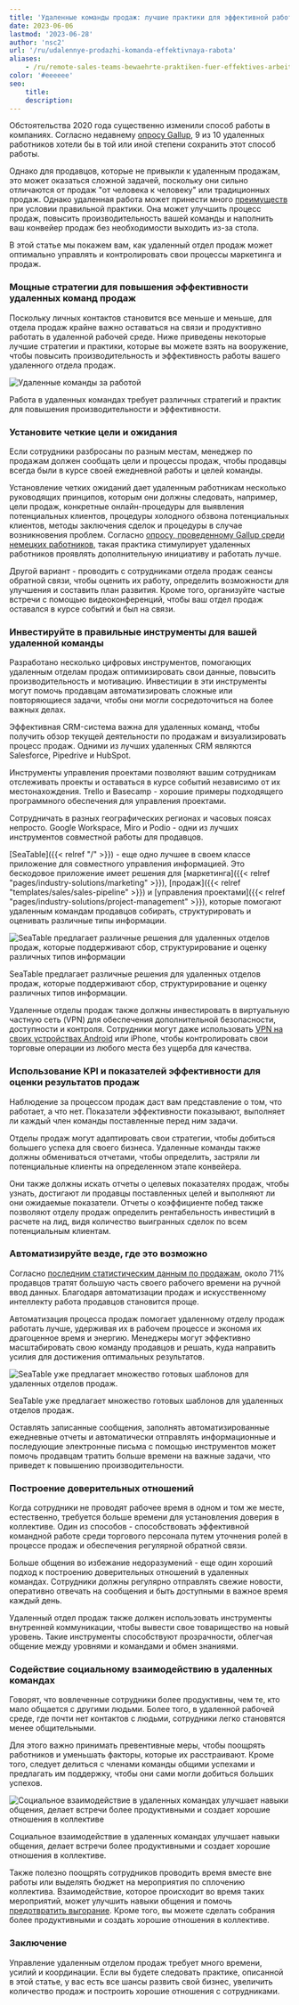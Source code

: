 ```yaml
---
title: 'Удаленные команды продаж: лучшие практики для эффективной работы'
date: 2023-06-06
lastmod: '2023-06-28'
author: 'nsc2'
url: '/ru/udalennye-prodazhi-komanda-effektivnaya-rabota'
aliases:
    - /ru/remote-sales-teams-bewaehrte-praktiken-fuer-effektives-arbeiten
color: '#eeeeee'
seo:
    title:
    description:
---
```


Обстоятельства 2020 года существенно изменили способ работы в компаниях. Согласно недавнему [опросу Gallup](https://news.gallup.com/poll/355907/remote-work-persisting-trending-permanent.aspx), 9 из 10 удаленных работников хотели бы в той или иной степени сохранить этот способ работы.

Однако для продавцов, которые не привыкли к удаленным продажам, это может оказаться сложной задачей, поскольку они сильно отличаются от продаж "от человека к человеку" или традиционных продаж. Однако удаленная работа может принести много [преимуществ](https://myquickcloud.com/blog/productivity/benefits-of-remote-work/) при условии правильной практики. Она может улучшить процесс продаж, повысить производительность вашей команды и наполнить ваш конвейер продаж без необходимости выходить из-за стола.

В этой статье мы покажем вам, как удаленный отдел продаж может оптимально управлять и контролировать свои процессы маркетинга и продаж.

### Мощные стратегии для повышения эффективности удаленных команд продаж

Поскольку личных контактов становится все меньше и меньше, для отдела продаж крайне важно оставаться на связи и продуктивно работать в удаленной рабочей среде. Ниже приведены некоторые лучшие стратегии и практики, которые вы можете взять на вооружение, чтобы повысить производительность и эффективность работы вашего удаленного отдела продаж.

![Удаленные команды за работой](sigmund-eTgMFFzroGc-unsplash-scaled-e1686045067675.jpg)

Работа в удаленных командах требует различных стратегий и практик для повышения производительности и эффективности.

### Установите четкие цели и ожидания

Если сотрудники разбросаны по разным местам, менеджер по продажам должен сообщать цели и процессы продаж, чтобы продавцы всегда были в курсе своей ежедневной работы и целей команды.

Установление четких ожиданий дает удаленным работникам несколько руководящих принципов, которым они должны следовать, например, цели продаж, конкретные онлайн-процедуры для выявления потенциальных клиентов, процедуры холодного обзвона потенциальных клиентов, методы заключения сделок и процедуры в случае возникновения проблем. Согласно [опросу, проведенному Gallup среди немецких работников](http://www.gallup.com/businessjournal/186164/employees-don-know-expected-work.aspx), такая практика стимулирует удаленных работников проявлять дополнительную инициативу и работать лучше.

Другой вариант - проводить с сотрудниками отдела продаж сеансы обратной связи, чтобы оценить их работу, определить возможности для улучшения и составить план развития. Кроме того, организуйте частые встречи с помощью видеоконференций, чтобы ваш отдел продаж оставался в курсе событий и был на связи.

### Инвестируйте в правильные инструменты для вашей удаленной команды

Разработано несколько цифровых инструментов, помогающих удаленным отделам продаж оптимизировать свои данные, повысить производительность и мотивацию. Инвестиции в эти инструменты могут помочь продавцам автоматизировать сложные или повторяющиеся задачи, чтобы они могли сосредоточиться на более важных делах.

Эффективная CRM-система важна для удаленных команд, чтобы получить обзор текущей деятельности по продажам и визуализировать процесс продаж. Одними из лучших удаленных CRM являются Salesforce, Pipedrive и HubSpot.

Инструменты управления проектами позволяют вашим сотрудникам отслеживать проекты и оставаться в курсе событий независимо от их местонахождения. Trello и Basecamp - хорошие примеры подходящего программного обеспечения для управления проектами.

Сотрудничать в разных географических регионах и часовых поясах непросто. Google Workspace, Miro и Podio - одни из лучших инструментов совместной работы для продавцов.

[SeaTable]({{< relref "/" >}}) - еще одно лучшее в своем классе приложение для совместного управления информацией. Это бескодовое приложение имеет решения для [маркетинга]({{< relref "pages/industry-solutions/marketing" >}}), [продаж]({{< relref "templates/sales/sales-pipeline" >}}) и [управления проектами]({{< relref "pages/industry-solutions/project-management" >}}), которые помогают удаленным командам продавцов собирать, структурировать и оценивать различные типы информации.

![SeaTable предлагает различные решения для удаленных отделов продаж, которые поддерживают сбор, структурирование и оценку различных типов информации](Ansicht_Offers.png)

SeaTable предлагает различные решения для удаленных отделов продаж, которые поддерживают сбор, структурирование и оценку различных типов информации.

Удаленные отделы продаж также должны инвестировать в виртуальную частную сеть (VPN) для обеспечения дополнительной безопасности, доступности и контроля. Сотрудники могут даже использовать [VPN на своих устройствах Android](https://cybernews.com/best-vpn/free-vpn-for-android/) или iPhone, чтобы контролировать свои торговые операции из любого места без ущерба для качества.

### Использование KPI и показателей эффективности для оценки результатов продаж

Наблюдение за процессом продаж даст вам представление о том, что работает, а что нет. Показатели эффективности показывают, выполняет ли каждый член команды поставленные перед ним задачи.

Отделы продаж могут адаптировать свои стратегии, чтобы добиться большего успеха для своего бизнеса. Удаленные команды также должны обмениваться отчетами, чтобы определить, застряли ли потенциальные клиенты на определенном этапе конвейера.

Они также должны искать отчеты о целевых показателях продаж, чтобы узнать, достигают ли продавцы поставленных целей и выполняют ли они ожидаемые показатели. Отчеты о коэффициенте побед также позволяют отделу продаж определить рентабельность инвестиций в расчете на лид, видя количество выигранных сделок по всем потенциальным клиентам.

### Автоматизируйте везде, где это возможно

Согласно [последним статистическим данным по продажам](https://www.heinzmarketing.com/2015/02/15-inside-sales-statistics-last-weeks-aa-isp-front-lines-conference/), около 71% продавцов тратят большую часть своего рабочего времени на ручной ввод данных. Благодаря автоматизации продаж и искусственному интеллекту работа продавцов становится проще.

Автоматизация процесса продаж помогает удаленному отделу продаж работать лучше, удерживая их в рабочем процессе и экономя их драгоценное время и энергию. Менеджеры могут эффективно масштабировать свою команду продавцов и решать, куда направить усилия для достижения оптимальных результатов.

![SeaTable уже предлагает множество готовых шаблонов для удаленных отделов продаж.](templates-crm-remote.png)

SeaTable уже предлагает множество готовых шаблонов для удаленных отделов продаж.

Оставлять записанные сообщения, заполнять автоматизированные ежедневные отчеты и автоматически отправлять информационные и последующие электронные письма с помощью инструментов может помочь продавцам тратить больше времени на важные задачи, что приведет к повышению производительности.

### Построение доверительных отношений

Когда сотрудники не проводят рабочее время в одном и том же месте, естественно, требуется больше времени для установления доверия в коллективе. Один из способов - способствовать эффективной командной работе среди торгового персонала путем уточнения ролей в процессе продаж и обеспечения регулярной обратной связи.

Больше общения во избежание недоразумений - еще один хороший подход к построению доверительных отношений в удаленных командах. Сотрудники должны регулярно отправлять свежие новости, оперативно отвечать на сообщения и быть доступными в важное время каждый день.

Удаленный отдел продаж также должен использовать инструменты внутренней коммуникации, чтобы вывести свое товарищество на новый уровень. Такие инструменты способствуют прозрачности, облегчая общение между уровнями и командами и обмен знаниями.

### Содействие социальному взаимодействию в удаленных командах

Говорят, что вовлеченные сотрудники более продуктивны, чем те, кто мало общается с другими людьми. Более того, в удаленной рабочей среде, где почти нет контактов с людьми, сотрудники легко становятся менее общительными.

Для этого важно принимать превентивные меры, чтобы поощрять работников и уменьшать факторы, которые их расстраивают. Кроме того, следует делиться с членами команды общими успехами и предлагать им поддержку, чтобы они сами могли добиться больших успехов.

![Социальное взаимодействие в удаленных командах улучшает навыки общения, делает встречи более продуктивными и создает хорошие отношения в коллективе](antenna-ZDN-G1xBWHY-unsplash-scaled-e1686045663343-711x474.jpg)

Социальное взаимодействие в удаленных командах улучшает навыки общения, делает встречи более продуктивными и создает хорошие отношения в коллективе.

Также полезно поощрять сотрудников проводить время вместе вне работы или выделять бюджет на мероприятия по сплочению коллектива. Взаимодействие, которое происходит во время таких мероприятий, может улучшить навыки общения и помочь [предотвратить выгорание](https://breadnbeyond.com/articles/wfh-burnout/). Кроме того, вы можете сделать собрания более продуктивными и создать хорошие отношения в коллективе.

### Заключение

Управление удаленным отделом продаж требует много времени, усилий и координации. Если вы будете следовать практике, описанной в этой статье, у вас есть все шансы развить свой бизнес, увеличить количество продаж и построить хорошие отношения с сотрудниками.
